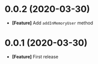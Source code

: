 # 0.0.2 (2020-03-30)

- **[Feature]** Add `addInMemoryUser` method

# 0.0.1 (2020-03-30)

- **[Feature]** First release
